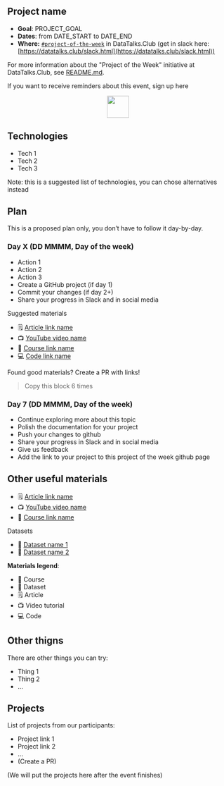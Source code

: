 ## Project name

* **Goal**: PROJECT_GOAL
* **Dates**: from DATE_START to DATE_END
* **Where:** [`#project-of-the-week`](https://app.slack.com/client/T01ATQK62F8/C02BP4FQH36) in DataTalks.Club (get in slack here: [https://datatalks.club/slack.html](https://datatalks.club/slack.html))

For more information about the "Project of the Week" initiative
at DataTalks.Club, see [README.md](README.md).

If you want to receive reminders about this event, sign up here

<p align="center">
  <a href="https://lu.ma/dtc-potw-recsys1"><img src="https://user-images.githubusercontent.com/875246/185755203-17945fd1-6b64-46f2-8377-1011dcb1a444.png" height="50" /></a>
</p>

## Technologies 

* Tech 1
* Tech 2
* Tech 3

Note: this is a suggested list of technologies, you can chose
alternatives instead

## Plan

This is a proposed plan only, you don’t have to follow it day-by-day.


### Day X (DD MMMM, Day of the week)

* Action 1 
* Action 2
* Action 3
* Create a GitHub project (if day 1)
* Commit your changes (if day 2+)
* Share your progress in Slack and in social media

Suggested materials

* 🗒️ [Article link name](https://example.com)
* 📺 [YouTube video name](https://youtube.com)
* 🏫 [Course link name](https://coursera.com)
* 💻 [Code link name](https://github.com)

Found good materials? Create a PR with links!

> Copy this block 6 times


### Day 7 (DD MMMM, Day of the week)

- Continue exploring more about this topic
- Polish the documentation for your project
- Push your changes to github
- Share your progress in Slack and in social media
- Give us feedback
- Add the link to your project to this project of the week github page

## Other useful materials 

* 🗒️ [Article link name](https://example.com)
* 📺 [YouTube video name](https://youtube.com)
* 🏫 [Course link name](https://coursera.com)

Datasets

* 💾 [Dataset name 1](https://dataset.com)
* 💾 [Dataset name 2](https://dataset.com)


**Materials legend**:

* 🏫 Course
* 💾 Dataset
* 🗒️ Article
* 📺 Video tutorial
* 💻 Code

## Other thigns

There are other things you can try:

* Thing 1
* Thing 2
* ...



## Projects

List of projects from our participants:

* Project link 1
* Project link 2
* ...
* (Create a PR)

(We will put the projects here after the event finishes)
